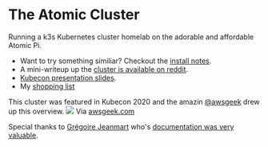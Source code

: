 # The Atomic Cluster
Running a k3s Kubernetes cluster homelab on the adorable and affordable Atomic Pi. 

* Want to try something similiar? Checkout the [install notes](https://github.com/todaywasawesome/atomic-cluster/blob/main/Install-notes.md).
* A mini-writeup up the [cluster is available on reddit](https://www.reddit.com/r/Atomic_Pi/comments/g6ox57/miniwriteup_about_running_a_scalable_plex_with/). 
* [Kubecon presentation slides](https://docs.google.com/presentation/d/1Vg_pVTA1jHtHZaRoowwMDkqxRgmMg8njOLfrIN_EF2g/edit?usp=sharing).
* My [shopping list](https://github.com/todaywasawesome/atomic-cluster/blob/main/shopping-list.md)

This cluster was featured in Kubecon 2020 and the amazin [@awsgeek](https://twitter.com/awsgeek) drew up this overview.
![](https://www.awsgeek.com/KubeCon-Virtual-2020/The-Quest-for-the-Ultimate-Kubernetes-Homelab/The-Quest-for-the-Ultimate-Kubernetes-Homelab.jpg)
Via [awsgeek.com](https://www.awsgeek.com/KubeCon-Virtual-2020/The-Quest-for-the-Ultimate-Kubernetes-Homelab/)

Special thanks to [Grégoire Jeanmart](https://twitter.com/GregJeanmart) who's [documentation was very valuable](https://kauri.io/#build-your-very-own-self-hosting-platform-with-raspberry-pi-and-kubernetes-introduction/1229f21044ef4bff8df35875d6803776/a).
